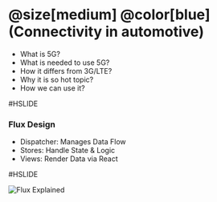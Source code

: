 # @size[medium] @color[blue] (Connectivity in automotive)

- What is 5G?
- What is needed to use 5G?
- How it differs from 3G/LTE?
- Why it is so hot topic?
- How we can use it?

#HSLIDE

### Flux Design

- Dispatcher: Manages Data Flow
- Stores: Handle State & Logic
- Views: Render Data via React

#HSLIDE

![Flux Explained](https://facebook.github.io/flux/img/flux-simple-f8-diagram-explained-1300w.png)
